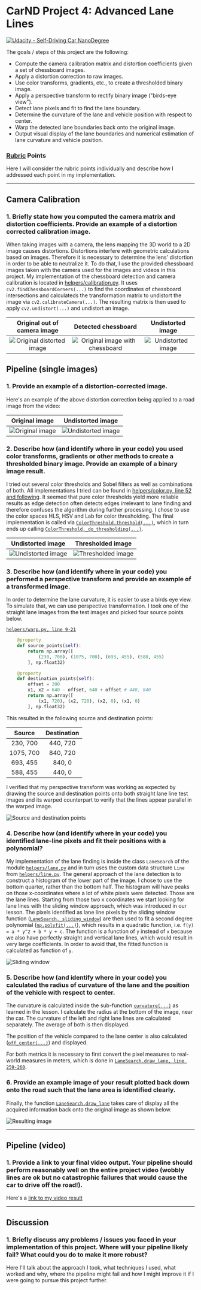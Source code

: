 # CarND Project 4: Advanced Lane Lines

[![Udacity - Self-Driving Car NanoDegree](https://s3.amazonaws.com/udacity-sdc/github/shield-carnd.svg)](http://www.udacity.com/drive)

The goals / steps of this project are the following:

* Compute the camera calibration matrix and distortion coefficients given a set of chessboard images.
* Apply a distortion correction to raw images.
* Use color transforms, gradients, etc., to create a thresholded binary image.
* Apply a perspective transform to rectify binary image ("birds-eye view").
* Detect lane pixels and fit to find the lane boundary.
* Determine the curvature of the lane and vehicle position with respect to center.
* Warp the detected lane boundaries back onto the original image.
* Output visual display of the lane boundaries and numerical estimation of lane curvature and vehicle position.

[//]: # (Image References)


[calibration1]: ./camera_cal/calibration2.jpg "Distorted"
[calibration2]: ./output_images/camera_chessboard/chessboard_11.jpg "Chessboard"
[calibration3]: ./output_images/camera_undistorted/undistorted_11.jpg "Undistorted"

[original1]: ./test_images/test1.jpg "Distorted"
[undistorted1]: ./output_images/test_images_undistorted/undistorted_02.jpg "Undistorted"
[threshold1]: ./output_images/threshold/binary_02.jpg "Thresholded"
[warped1]: ./output_images/warped/warped_02.jpg "Thresholded"

[perspective]: ./output_images/perspective_transform.jpg "Perspective transform src and dst points"

[sliding_window]: ./output_images/draw/draw_06.jpg "Detected lane pixels"
[hud]: ./output_images/hud/hud_06.jpg "Lane drawn onto original image"


### [Rubric](https://review.udacity.com/#!/rubrics/571/view) Points

Here I will consider the rubric points individually and describe how I addressed each point in my implementation.  

---

## Camera Calibration

### 1. Briefly state how you computed the camera matrix and distortion coefficients. Provide an example of a distortion corrected calibration image.

When taking images with a camera, the lens mapping the 3D world to a 2D image causes distortions. Distortions interfere with geometric calculations based on images. Therefore it is necessary to determine the lens' distortion in order to be able to neutralize it. To do that, I use the provided chessboard images taken with the camera used for the images and videos in this project. My implementation of the chessboard detection and camera calibration is located in [helpers/calibration.py](helpers/calibration.py). It uses `cv2.findChessboardCorners(...)` to find the coordinates of chessboard intersections and calculateds the transformation matrix to undistort the image via `cv2.calibrateCamera(...)`. The resulting matrix is then used to apply `cv2.undistort(...)` and undistort an image.

| Original out of camera image | Detected chessboard | Undistorted image |
|:---:|:---:|:---:|
| ![Original distorted image][calibration1] | ![Original image with chessboard][calibration2] | ![Undistorted image][calibration3] |


## Pipeline (single images)

### 1. Provide an example of a distortion-corrected image.

Here's an example of the above distortion correction being applied to a road image from the video:

| Original image | Undistorted image |
|:---:|:---:|
| ![Original image][original1] | ![Undistorted image][undistorted1] |


### 2. Describe how (and identify where in your code) you used color transforms, gradients or other methods to create a thresholded binary image.  Provide an example of a binary image result.

I tried out several color thresholds and Sobel filters as well as combinations of both. All implementations I tried can be found in [helpers/color.py, line 52 and following](helpers/color.py#L52). It seemed that pure color thresholds yield more reliable results as edge detection often detects edges irrelevant to lane finding and therefore confuses the algorithm during further processing. I chose to use the color spaces HLS, HSV and Lab for color thresholding. The final implementation is called via [`ColorThreshold.threshold(...)`](helpers/color.py#L57), which in turn ends up calling [`ColorThreshold._do_thresholding(...)`](helpers/color.py#L102).

| Undistorted image | Thresholded image |
|:---:|:---:|
| ![Undistorted image][undistorted1] | ![Thresholded image][threshold1] |


### 3. Describe how (and identify where in your code) you performed a perspective transform and provide an example of a transformed image.

In order to determine the lane curvature, it is easier to use a birds eye view. To simulate that, we can use perspective transformation. I took one of the straight lane images from the test images and picked four source points below.

[`helpers/warp.py, line 9-21`](helpers/warp.py#L9)
```python
    @property
    def source_points(self):
        return np.array([
            (230, 700), (1075, 700), (693, 455), (588, 455)
        ], np.float32)

    @property
    def destination_points(self):
        offset = 200
        x1, x2 = 640 - offset, 640 + offset # 440, 840
        return np.array([
            (x1, 720), (x2, 720), (x2, 0), (x1, 0)
        ], np.float32)
```

This resulted in the following source and destination points:

| Source        | Destination   | 
|:-------------:|:-------------:| 
| 230, 700      | 440, 720      | 
| 1075, 700     | 840, 720      |
| 693, 455      | 840, 0        |
| 588, 455      | 440, 0        |

I verified that my perspective transform was working as expected by drawing the source and destination points onto both straight lane line test images and its warped counterpart to verify that the lines appear parallel in the warped image.

![Source and destination points][perspective]


### 4. Describe how (and identify where in your code) you identified lane-line pixels and fit their positions with a polynomial?

My implementation of the lane finding is inside the class `LaneSearch` of the module [`helpers/lane.py`](helpers/lane.py#L9) and in turn uses the custom data structure `Line` from [`helpers/line.py`](helpers/line.py#L6). The general approach of the lane detection is to construct a histogram of the lower part of the image. I chose to use the bottom quarter, rather than the bottom half. The histogram will have peaks on those x-coordinates where a lot of white pixels were detected. Those are the lane lines. Starting from those two x coordinates we start looking for lane lines with the sliding window approach, which was introduced in our lesson. The pixels identified as lane line pixels by the sliding window function ([`LaneSearch._sliding_window`](helpers/lane.py#L55)) are then used to fit a second degree polynomial ([`np.polyfit(...)`](helpers/lane.py#L130)), which results in a quadratic function, i.e. `f(y) = a * y^2 + b * y + c`. The function is a function of `y` instead of `x` because we also have perfectly straight and vertical lane lines, which would result in very large coefficients. In order to avoid that, the fitted function is calculated as function of `y`.

![Sliding window][sliding_window]


### 5. Describe how (and identify where in your code) you calculated the radius of curvature of the lane and the position of the vehicle with respect to center.

The curvature is calculated inside the sub-function [`curvature(...)`](helpers/lane.py#L265) as learned in the lesson. I calculate the radius at the bottom of the image, near the car. The curvature of the left and right lane lines are calculated separately. The average of both is then displayed.

The position of the vehicle compared to the lane center is also calculated ([`off_center(...)`](helpers/lane.py#L262)) and displayed.

For both metrics it is necessary to first convert the pixel measures to real-world measures in meters, which is done in [`LaneSearch.draw_lane, line 259-260`](helpers/lane.py#L259).


### 6. Provide an example image of your result plotted back down onto the road such that the lane area is identified clearly.

Finally, the function [`LaneSearch.draw_lane`](helpers/lane.py#L244) takes care of display all the acquired information back onto the original image as shown below.

![Resulting image][hud]


---

## Pipeline (video)

### 1. Provide a link to your final video output.  Your pipeline should perform reasonably well on the entire project video (wobbly lines are ok but no catastrophic failures that would cause the car to drive off the road!).

Here's a [link to my video result](./out.mp4)

---

## Discussion

### 1. Briefly discuss any problems / issues you faced in your implementation of this project.  Where will your pipeline likely fail?  What could you do to make it more robust?

Here I'll talk about the approach I took, what techniques I used, what worked and why, where the pipeline might fail and how I might improve it if I were going to pursue this project further.  

